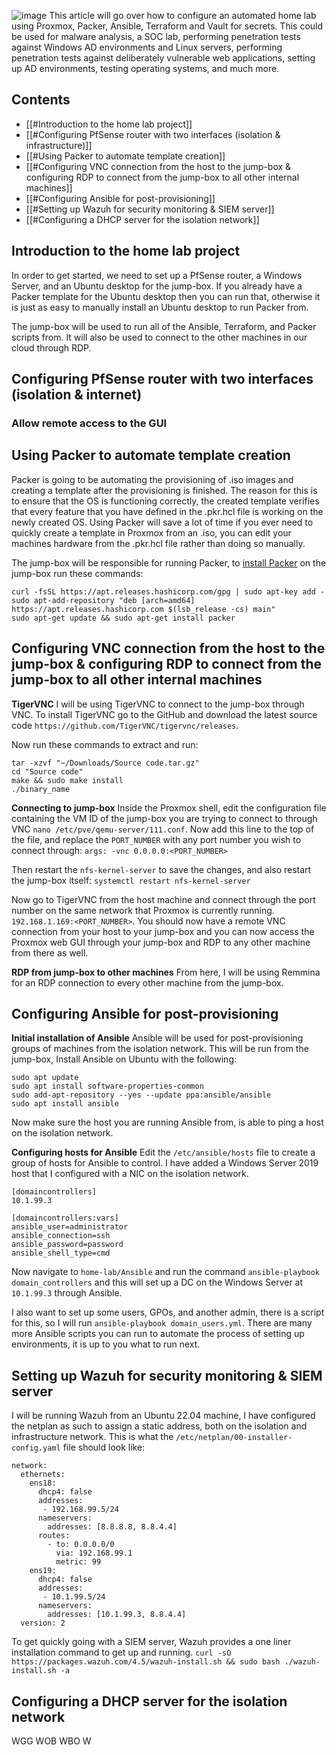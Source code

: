 ![image](https://beren-obsidian-images.imgix.net/26974a5f76f541b7235d2a6b07e9b869.jpeg)
This article will go over how to configure an automated home lab using Proxmox, Packer, Ansible, Terraform and Vault for secrets. This could be used for malware analysis, a SOC lab, performing penetration tests against Windows AD environments and Linux servers, performing penetration tests against deliberately vulnerable web applications, setting up AD environments, testing operating systems, and much more.
## Contents
- [[#Introduction to the home lab project]]
- [[#Configuring PfSense router with two interfaces (isolation & infrastructure)]]
- [[#Using Packer to automate template creation]]
- [[#Configuring VNC connection from the host to the jump-box & configuring RDP to connect from the jump-box to all other internal machines]]
- [[#Configuring Ansible for post-provisioning]]
- [[#Setting up Wazuh for security monitoring & SIEM server]]
- [[#Configuring a DHCP server for the isolation network]]
## Introduction to the home lab project
In order to get started, we need to set up a PfSense router, a Windows Server, and an Ubuntu desktop for the jump-box. If you already have a Packer template for the Ubuntu desktop then you can run that, otherwise it is just as easy to manually install an Ubuntu desktop to run Packer from. 

The jump-box will be used to run all of the Ansible, Terraform, and Packer scripts from. It will also be used to connect to the other machines in our cloud through RDP. 
## Configuring PfSense router with two interfaces (isolation & internet)
### Allow remote access to the GUI

## Using Packer to automate template creation
Packer is going to be automating the provisioning of .iso images and creating a template after the provisioning is finished. The reason for this is to ensure that the OS is functioning correctly, the created template verifies that every feature that you have defined in the .pkr.hcl file is working on the newly created OS. Using Packer will save a lot of time if you ever need to quickly create a template in Proxmox from an .iso, you can edit your machines hardware from the .pkr.hcl file rather than doing so manually.

The jump-box will be responsible for running Packer, to [install Packer](https://developer.hashicorp.com/packer/tutorials/docker-get-started/get-started-install-cli) on the jump-box run these commands:
```
curl -fsSL https://apt.releases.hashicorp.com/gpg | sudo apt-key add -
sudo apt-add-repository "deb [arch=amd64] https://apt.releases.hashicorp.com $(lsb_release -cs) main"
sudo apt-get update && sudo apt-get install packer
```
## Configuring VNC connection from the host to the jump-box & configuring RDP to connect from the jump-box to all other internal machines

**TigerVNC**
I will be using TigerVNC to connect to the jump-box through VNC. To install TigerVNC go to the GitHub and download the latest source code `https://github.com/TigerVNC/tigervnc/releases`. 

Now run these commands to extract and run:
```
tar -xzvf "~/Downloads/Source code.tar.gz"
cd "Source code"
make && sudo make install
./binary_name
```

**Connecting to jump-box**
Inside the Proxmox shell, edit the configuration file containing the VM ID of the jump-box you are trying to connect to through VNC `nano /etc/pve/qemu-server/111.conf`. Now add this line to the top of the file, and replace the `PORT_NUMBER` with any port number you wish to connect through:
	`args: -vnc 0.0.0.0:<PORT_NUMBER>`

Then restart the `nfs-kernel-server` to save the changes, and also restart the jump-box itself:
	`systemctl restart nfs-kernel-server`

Now go to TigerVNC from the host machine and connect through the port number on the same network that Proxmox is currently running. `192.168.1.169:<PORT_NUMBER>`. You should now have a remote VNC connection from your host to your jump-box and you can now access the Proxmox web GUI through your jump-box and RDP to any other machine from there as well.

**RDP from jump-box to other machines**
From here, I will be using Remmina for an RDP connection to every other machine from the jump-box.
## Configuring Ansible for post-provisioning

**Initial installation of Ansible**
Ansible will be used for post-provisioning groups of machines from the isolation network. This will be run from the jump-box, Install Ansible on Ubuntu with the following:
```
sudo apt update
sudo apt install software-properties-common
sudo add-apt-repository --yes --update ppa:ansible/ansible
sudo apt install ansible
```

Now make sure the host you are running Ansible from, is able to ping a host on the isolation network. 

**Configuring hosts for Ansible**
Edit the `/etc/ansible/hosts` file to create a group of hosts for Ansible to control. I have added a Windows Server 2019 host that I configured with a NIC on the isolation network.
```
[domaincontrollers]
10.1.99.3

[domaincontrollers:vars]
ansible_user=administrator
ansible_connection=ssh
ansible_password=password
ansible_shell_type=cmd
```

Now navigate to `home-lab/Ansible` and run the command `ansible-playbook domain_controllers` and this will set up a DC on the Windows Server at `10.1.99.3` through Ansible.

I also want to set up some users, GPOs, and another admin, there is a script for this, so I will run `ansible-playbook domain_users.yml`. There are many more Ansible scripts you can run to automate the process of setting up environments, it is up to you what to run next. 
## Setting up Wazuh for security monitoring & SIEM server
I will be running Wazuh from an Ubuntu 22.04 machine, I have configured the netplan as such to assign a static address, both on the isolation and infrastructure network. This is what the `/etc/netplan/00-installer-config.yaml` file should look like:
```
network:
  ethernets:
    ens18:
      dhcp4: false
      addresses:
       - 192.168.99.5/24
      nameservers:
        addresses: [8.8.8.8, 8.8.4.4]
      routes:
        - to: 0.0.0.0/0
          via: 192.168.99.1
          metric: 99
    ens19:
      dhcp4: false
      addresses:
       - 10.1.99.5/24
      nameservers:
        addresses: [10.1.99.3, 8.8.4.4]
  version: 2
```

To get quickly going with a SIEM server, Wazuh provides a one liner installation command to get up and running.
	`curl -sO https://packages.wazuh.com/4.5/wazuh-install.sh && sudo bash ./wazuh-install.sh -a`
## Configuring a DHCP server for the isolation network



WGG
WOB
WBO
W
